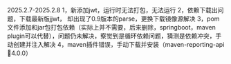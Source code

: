 2025.2.7-2025.2.8
1，新添加jwt，运行时无法打包，无法运行
2，依赖下载出问题，下载最新版jjwt， 却出现了0.9版本的parse，更换下载镜像源解决
3，pom文件添加<packaging>和jar包打包依赖（实际上并不需要，后来删除，springboot，maven plugin可以代替），问题仍未解决，察觉到是循环依赖问题，猜测是依赖冲突，手动创建并注入解决
4，maven插件错误，手动下载并安装（maven-reporting-api:jar:4.0.0）